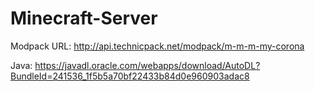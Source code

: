 # Minecraft-Server

Modpack URL: http://api.technicpack.net/modpack/m-m-m-my-corona

Java: https://javadl.oracle.com/webapps/download/AutoDL?BundleId=241536_1f5b5a70bf22433b84d0e960903adac8